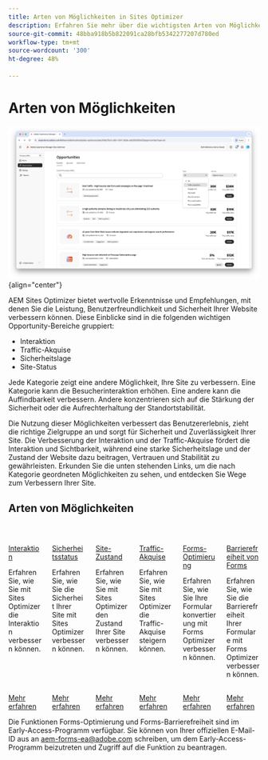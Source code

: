```yaml
---
title: Arten von Möglichkeiten in Sites Optimizer
description: Erfahren Sie mehr über die wichtigsten Arten von Möglichkeiten in Sites Optimizer und wie sie Ihnen dabei helfen können, die Leistung Ihrer Site zu verbessern.
source-git-commit: 48bba918b5b822091ca28bfb5342277207d780ed
workflow-type: tm+mt
source-wordcount: '300'
ht-degree: 48%

---
```



# Arten von Möglichkeiten

![Arten von Möglichkeiten](./assets/overview/hero.png){align="center"}


AEM Sites Optimizer bietet wertvolle Erkenntnisse und Empfehlungen, mit denen Sie die Leistung, Benutzerfreundlichkeit und Sicherheit Ihrer Website verbessern können. Diese Einblicke sind in die folgenden wichtigen Opportunity-Bereiche gruppiert:

* Interaktion
* Traffic-Akquise
* Sicherheitslage
* Site-Status

Jede Kategorie zeigt eine andere Möglichkeit, Ihre Site zu verbessern. Eine Kategorie kann die Besucherinteraktion erhöhen. Eine andere kann die Auffindbarkeit verbessern. Andere konzentrieren sich auf die Stärkung der Sicherheit oder die Aufrechterhaltung der Standortstabilität.

Die Nutzung dieser Möglichkeiten verbessert das Benutzererlebnis, zieht die richtige Zielgruppe an und sorgt für Sicherheit und Zuverlässigkeit Ihrer Site. Die Verbesserung der Interaktion und der Traffic-Akquise fördert die Interaktion und Sichtbarkeit, während eine starke Sicherheitslage und der Zustand der Website dazu beitragen, Vertrauen und Stabilität zu gewährleisten.  Erkunden Sie die unten stehenden Links, um die nach Kategorie geordneten Möglichkeiten zu sehen, und entdecken Sie Wege zum Verbessern Ihrer Site.

## Arten von Möglichkeiten

<!-- CARDS 

* ./engagement.md
   { title = Engagement }
* ./security-posture.md
   { title = Security posture }
* ./site-health.md
   { title = Site health }
* ./traffic-acquisition.md
   { title = Traffic acquisition }
* ./form-optimization.md
   { title = Forms Optimizer }

-->
<!-- START CARDS HTML - DO NOT MODIFY BY HAND -->
<div class="columns">
    <div class="column is-half-tablet is-half-desktop is-one-third-widescreen" aria-label="Engagement">
        <div class="card" style="height: 100%; display: flex; flex-direction: column; height: 100%;">
            <div class="card-image">
                <figure class="image x-is-16by9">
                    <a href="./engagement.md" title="Interaktion" target="_blank" rel="referrer">
                        <img class="is-bordered-r-small" src="assets/engagement/hero.png" alt="Interaktion"
                             style="width: 100%; aspect-ratio: 16 / 9; object-fit: cover; overflow: hidden; display: block; margin: auto;">
                    </a>
                </figure>
            </div>
            <div class="card-content is-padded-small" style="display: flex; flex-direction: column; flex-grow: 1; justify-content: space-between;">
                <div class="top-card-content">
                    <p class="headline is-size-6 has-text-weight-bold">
                        <a href="./engagement.md" target="_blank" rel="referrer" title="Interaktion">Interaktion</a>
                    </p>
                    <p class="is-size-6">Erfahren Sie, wie Sie mit Sites Optimizer die Interaktion verbessern können.</p>
                </div>
                <a href="./engagement.md" target="_blank" rel="referrer" class="spectrum-Button spectrum-Button--outline spectrum-Button--primary spectrum-Button--sizeM" style="align-self: flex-start; margin-top: 1rem;">
<span class="spectrum-Button-label has-no-wrap has-text-weight-bold">Mehr erfahren</span>
</a>
            </div>
        </div>
    </div>
    <div class="column is-half-tablet is-half-desktop is-one-third-widescreen" aria-label="Security posture">
        <div class="card" style="height: 100%; display: flex; flex-direction: column; height: 100%;">
            <div class="card-image">
                <figure class="image x-is-16by9">
                    <a href="./security-posture.md" title="Sicherheitsstatus" target="_blank" rel="referrer">
                        <img class="is-bordered-r-small" src="assets/security-posture/hero.png" alt="Sicherheitsstatus"
                             style="width: 100%; aspect-ratio: 16 / 9; object-fit: cover; overflow: hidden; display: block; margin: auto;">
                    </a>
                </figure>
            </div>
            <div class="card-content is-padded-small" style="display: flex; flex-direction: column; flex-grow: 1; justify-content: space-between;">
                <div class="top-card-content">
                    <p class="headline is-size-6 has-text-weight-bold">
                        <a href="./security-posture.md" target="_blank" rel="referrer" title="Sicherheitsstatus">Sicherheitsstatus</a>
                    </p>
                    <p class="is-size-6">Erfahren Sie, wie Sie die Sicherheit Ihrer Site mit Sites Optimizer verbessern können.</p>
                </div>
                <a href="./security-posture.md" target="_blank" rel="referrer" class="spectrum-Button spectrum-Button--outline spectrum-Button--primary spectrum-Button--sizeM" style="align-self: flex-start; margin-top: 1rem;">
<span class="spectrum-Button-label has-no-wrap has-text-weight-bold">Mehr erfahren</span>
</a>
            </div>
        </div>
    </div>
    <div class="column is-half-tablet is-half-desktop is-one-third-widescreen" aria-label="Site health">
        <div class="card" style="height: 100%; display: flex; flex-direction: column; height: 100%;">
            <div class="card-image">
                <figure class="image x-is-16by9">
                    <a href="./site-health.md" title="Site-Zustand" target="_blank" rel="referrer">
                        <img class="is-bordered-r-small" src="assets/site-health/hero.png" alt="Site-Zustand"
                             style="width: 100%; aspect-ratio: 16 / 9; object-fit: cover; overflow: hidden; display: block; margin: auto;">
                    </a>
                </figure>
            </div>
            <div class="card-content is-padded-small" style="display: flex; flex-direction: column; flex-grow: 1; justify-content: space-between;">
                <div class="top-card-content">
                    <p class="headline is-size-6 has-text-weight-bold">
                        <a href="./site-health.md" target="_blank" rel="referrer" title="Site-Zustand">Site-Zustand</a>
                    </p>
                    <p class="is-size-6">Erfahren Sie, wie Sie mit Sites Optimizer den Zustand Ihrer Site verbessern können.</p>
                </div>
                <a href="./site-health.md" target="_blank" rel="referrer" class="spectrum-Button spectrum-Button--outline spectrum-Button--primary spectrum-Button--sizeM" style="align-self: flex-start; margin-top: 1rem;">
<span class="spectrum-Button-label has-no-wrap has-text-weight-bold">Mehr erfahren</span>
</a>
            </div>
        </div>
    </div>
    <div class="column is-half-tablet is-half-desktop is-one-third-widescreen" aria-label="Traffic acquisition">
        <div class="card" style="height: 100%; display: flex; flex-direction: column; height: 100%;">
            <div class="card-image">
                <figure class="image x-is-16by9">
                    <a href="./traffic-acquisition.md" title="Traffic-Akquise" target="_blank" rel="referrer">
                        <img class="is-bordered-r-small" src="assets/traffic-acquisition/hero.png" alt="Traffic-Akquise"
                             style="width: 100%; aspect-ratio: 16 / 9; object-fit: cover; overflow: hidden; display: block; margin: auto;">
                    </a>
                </figure>
            </div>
            <div class="card-content is-padded-small" style="display: flex; flex-direction: column; flex-grow: 1; justify-content: space-between;">
                <div class="top-card-content">
                    <p class="headline is-size-6 has-text-weight-bold">
                        <a href="./traffic-acquisition.md" target="_blank" rel="referrer" title="Traffic-Akquise">Traffic-Akquise</a>
                    </p>
                    <p class="is-size-6">Erfahren Sie, wie Sie mit Sites Optimizer die Traffic-Akquise steigern können.</p>
                </div>
                <a href="./traffic-acquisition.md" target="_blank" rel="referrer" class="spectrum-Button spectrum-Button--outline spectrum-Button--primary spectrum-Button--sizeM" style="align-self: flex-start; margin-top: 1rem;">
<span class="spectrum-Button-label has-no-wrap has-text-weight-bold">Mehr erfahren</span>
</a>
            </div>
        </div>
    </div>
    <div class="column is-half-tablet is-half-desktop is-one-third-widescreen" aria-label="Forms Optimization">
        <div class="card" style="height: 100%; display: flex; flex-direction: column; height: 100%;">
            <div class="card-image">
                <figure class="image x-is-16by9">
                    <a href="./form-optimization.md" title="Forms-Optimierung" target="_blank" rel="referrer">
                        <img class="is-bordered-r-small" src="assets/form-optimization/hero.png" alt="Forms-Optimierung"
                             style="width: 100%; aspect-ratio: 16 / 9; object-fit: cover; overflow: hidden; display: block; margin: auto;">
                    </a>
                </figure>
            </div>
            <div class="card-content is-padded-small" style="display: flex; flex-direction: column; flex-grow: 1; justify-content: space-between;">
                <div class="top-card-content">
                    <p class="headline is-size-6 has-text-weight-bold">
                        <a href="./form-optimization.md" target="_blank" rel="referrer" title="Forms-Optimierung">Forms-Optimierung</a>
                    </p>
                    <p class="is-size-6">Erfahren Sie, wie Sie Ihre Formularkonvertierung mit Forms Optimizer verbessern können.</p>
                </div>
                <a href="./form-optimization.md" target="_blank" rel="referrer" class="spectrum-Button spectrum-Button--outline spectrum-Button--primary spectrum-Button--sizeM" style="align-self: flex-start; margin-top: 1rem;">
                    <span class="spectrum-Button-label has-no-wrap has-text-weight-bold">Mehr erfahren</span>
                </a>
            </div>
        </div>
    </div>
    <div class="column is-half-tablet is-half-desktop is-one-third-widescreen" aria-label="Forms Accessibility">
        <div class="card" style="height: 100%; display: flex; flex-direction: column; height: 100%;">
            <div class="card-image">
                <figure class="image x-is-16by9">
                    <a href="./form-optimization.md" title="Forms-Barrierefreiheit" target="_blank" rel="referrer">
                        <img class="is-bordered-r-small" src="assets/form-optimization/hero.png" alt="Forms-Barrierefreiheit"
                             style="width: 100%; aspect-ratio: 16 / 9; object-fit: cover; overflow: hidden; display: block; margin: auto;">
                    </a>
                </figure>
            </div>
            <div class="card-content is-padded-small" style="display: flex; flex-direction: column; flex-grow: 1; justify-content: space-between;">
                <div class="top-card-content">
                    <p class="headline is-size-6 has-text-weight-bold">
                        <a href="./form-optimization.md" target="_blank" rel="referrer" title="Forms-Barrierefreiheit">Barrierefreiheit von Forms</a>
                    </p>
                    <p class="is-size-6">Erfahren Sie, wie Sie die Barrierefreiheit Ihrer Formulare mit Forms Optimizer verbessern können.</p>
                </div>
                <a href="./form-optimization.md" target="_blank" rel="referrer" class="spectrum-Button spectrum-Button--outline spectrum-Button--primary spectrum-Button--sizeM" style="align-self: flex-start; margin-top: 1rem;">
                    <span class="spectrum-Button-label has-no-wrap has-text-weight-bold">Mehr erfahren</span>
                </a>
            </div>
        </div>
    </div>

</div>
<!-- END CARDS HTML - DO NOT MODIFY BY HAND -->

<span class="preview"> Die Funktionen Forms-Optimierung und Forms-Barrierefreiheit sind im Early-Access-Programm verfügbar. Sie können von Ihrer offiziellen E-Mail-ID aus an aem-forms-ea@adobe.com schreiben, um dem Early-Access-Programm beizutreten und Zugriff auf die Funktion zu beantragen. </span>
